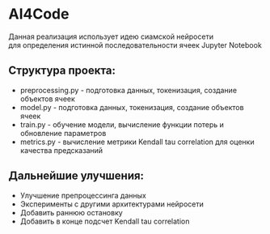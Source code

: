 # AI4Code

Данная реализация использует идею сиамской нейросети\
для определения истинной последовательности ячеек Jupyter Notebook

## Структура проекта:
- preprocessing.py - подготовка данных, токенизация, создание объектов ячеек
- model.py - подготовка данных, токенизация, создание объектов ячеек
- train.py - обучение модели, вычисление функции потерь и обновление параметров
- metrics.py - вычисление метрики Kendall tau correlation для оценки качества предсказаний

## Дальнейшие улучшения:
- Улучшение препроцессинга данных
- Эксперименты с другими архитектурами нейросети
- Добавить раннюю остановку
- Добавить в конце подсчет Kendall tau correlation
